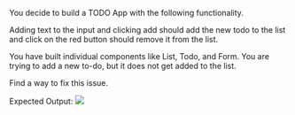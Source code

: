 You decide to build a TODO App with the following functionality.

Adding text to the input and clicking add should add the new todo to the list and click on the red button should remove it from the list.

You have built individual components like List, Todo, and Form.
You are trying to add a new to-do, but it does not get added to the list.

Find a way to fix this issue.

Expected Output:
<img src="https://res.cloudinary.com/dl26pbek4/image/upload/v1675069374/cn-gifs/todo-app_hrzcm7.gif">
